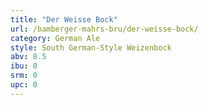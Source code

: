 ```yaml
---
title: "Der Weisse Bock"
url: /bamberger-mahrs-bru/der-weisse-bock/
category: German Ale
style: South German-Style Weizenbock
abv: 8.5
ibu: 0
srm: 0
upc: 0
---
```


